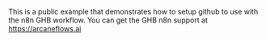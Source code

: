 This is a public example that demonstrates how to setup github to use with the n8n GHB workflow.
You can get the GHB n8n support at https://arcaneflows.ai

